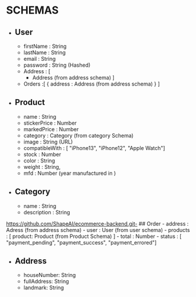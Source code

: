 # SCHEMAS

- ## User
    - firstName : String
    - lastName : String
    - email : String
    - password : String (Hashed)
    - Address : [
        - Address (from address schema)
    ]
    - Orders :[
        {
           address : Address (from address schema)
        }
    ]

- ## Product
    - name : String
    - stickerPrice : Number
    - markedPrice : Number
    - category : Category (from category Schema)
    - image : String (URL)
    - compatibleWith :  [ "iPhone13", "iPhone12", "Apple Watch"]
    - stock : Number
    - color : String
    - weight : String,
    - mfd : Number (year manufactured in )

- ## Category
    - name : String
    - description : String

https://github.com/ShapeAI/ecommerce-backend.git- ## Order
    - address : Adress (from address schema)
    - user : User (from user schema)
    - products : [
        product: Product (from Product Schema)
    ]
    - total : Number
    - status : [ "payment_pending", "payment_success", "payment_errored"]

- ## Address
    - houseNumber: String
    - fullAddress: String
    - landmark: String